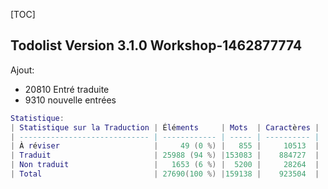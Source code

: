 [TOC]

## Todolist Version 3.1.0 Workshop-1462877774

Ajout:
- 20810 Entré traduite
- 9310 nouvelle entrées

```lua
Statistique:
| Statistique sur la Traduction | Éléments     | Mots  | Caractères |
| ----------------------------- | ------------ | ----- | ---------- |
| À réviser                     |     ‪49 (0 %) |   855 |     10513  |
| Traduit                       | ‪25988 (94 %) |153083 |    884727  |
| Non traduit                   |   ‪1653 (6 %) |  5200 |     28264  |
| Total                         | 27690(100 %) |159138 |    923504  |
```